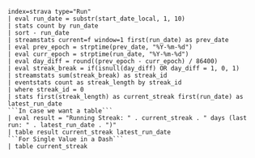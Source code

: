 ```splunk-spl
index=strava type="Run" 
| eval run_date = substr(start_date_local, 1, 10) 
| stats count by run_date 
| sort - run_date 
| streamstats current=f window=1 first(run_date) as prev_date 
| eval prev_epoch = strptime(prev_date, "%Y-%m-%d") 
| eval curr_epoch = strptime(run_date, "%Y-%m-%d") 
| eval day_diff = round((prev_epoch - curr_epoch) / 86400) 
| eval streak_break = if(isnull(day_diff) OR day_diff = 1, 0, 1) 
| streamstats sum(streak_break) as streak_id 
| eventstats count as streak_length by streak_id 
| where streak_id = 0 
| stats first(streak_length) as current_streak first(run_date) as latest_run_date
```In case we want a table```
| eval result = "Running Streak: " . current_streak . " days (last run: " . latest_run_date . ")" 
| table result current_streak latest_run_date
```For Single Value in a Dash```
| table current_streak
```
